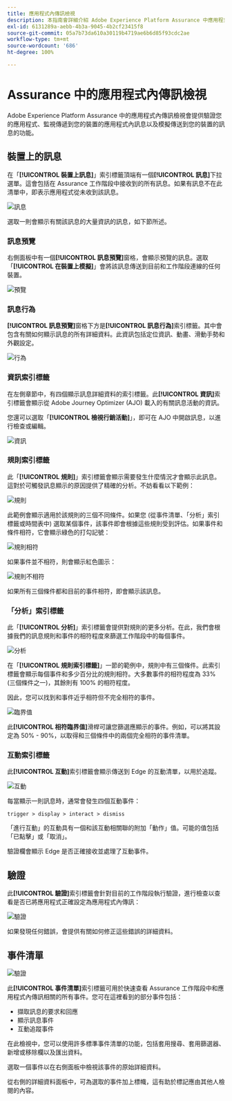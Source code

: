 ```yaml
---
title: 應用程式內傳訊檢視
description: 本指南會詳細介紹 Adob​​e Experience Platform Assurance 中應用程式內傳訊檢視的資訊。
exl-id: 6131289a-aebb-4b3a-9045-4b2cf23415f8
source-git-commit: 05a7b73da610a30119b4719ae6b6d85f93cdc2ae
workflow-type: tm+mt
source-wordcount: '686'
ht-degree: 100%

---
```


# Assurance 中的應用程式內傳訊檢視

Adobe Experience Platform Assurance 中的應用程式內傳訊檢視會提供驗證您的應用程式、監視傳遞到您的裝置的應用程式內訊息以及模擬傳送到您的裝置的訊息的功能。

## 裝置上的訊息

在「**[!UICONTROL 裝置上訊息]**」索引標籤頂端有一個&#x200B;**[!UICONTROL 訊息]**&#x200B;下拉選單。這會包括在 Assurance 工作階段中接收到的所有訊息。如果有訊息不在此清單中，即表示應用程式從未收到該訊息。

![訊息](./images/in-app-messaging/message.png)

選取一則會顯示有關該訊息的大量資訊的訊息，如下節所述。

### 訊息預覽

右側面板中有一個&#x200B;**[!UICONTROL 訊息預覽]**&#x200B;窗格，會顯示預覽的訊息。選取「**[!UICONTROL 在裝置上模擬]**」會將該訊息傳送到目前和工作階段連線的任何裝置。

![預覽](./images/in-app-messaging/preview.png)

### 訊息行為

**[!UICONTROL 訊息預覽]**&#x200B;窗格下方是&#x200B;**[!UICONTROL 訊息行為]**&#x200B;索引標籤。其中會包含有關如何顯示訊息的所有詳細資料。此資訊包括定位資訊、動畫、滑動手勢和外觀設定。

![行為](./images/in-app-messaging/gestures.png)

### 資訊索引標籤

在左側章節中，有四個顯示訊息詳細資料的索引標籤。此&#x200B;**[!UICONTROL 資訊]**&#x200B;索引標籤會顯示從 Adob&#x200B;&#x200B;e Journey Optimizer (AJO) 載入的有關訊息活動的資訊。

您還可以選取「**[!UICONTROL 檢視行銷活動]**」，即可在 AJO 中開啟訊息，以進行檢查或編輯。

![資訊](./images/in-app-messaging/info.png)

### 規則索引標籤

此「**[!UICONTROL 規則]**」索引標籤會顯示需要發生什麼情況才會顯示此訊息。這對於可觸發訊息顯示的原因提供了精確的分析。不妨看看以下範例：

![規則](./images/in-app-messaging/rules.png)

此範例會顯示適用於該規則的三個不同條件。如果您 (從事件清單、「分析」索引標籤或時間表中) 選取某個事件，該事件即會根據這些規則受到評估。如果事件和條件相符，它會顯示綠色的打勾記號：

![規則相符](./images/in-app-messaging/rule-match.png)

如果事件並不相符，則會顯示紅色圖示：

![規則不相符](./images/in-app-messaging/rule-mismatch.png)

如果所有三個條件都和目前的事件相符，即會顯示該訊息。

### 「分析」索引標籤

此「**[!UICONTROL 分析]**」索引標籤會提供對規則的更多分析。在此，我們會根據我們的訊息規則和事件的相符程度來篩選工作階段中的每個事件。

![分析](./images/in-app-messaging/analyze.png)

在「**[!UICONTROL 規則索引標籤]**」一節的範例中，規則中有三個條件。此索引標籤會顯示每個事件和多少百分比的規則相符。大多數事件的相符程度為 33% (三個條件之一)，其餘則有 100% 的相符程度。

因此，您可以找到和事件近乎相符但不完全相符的事件。

![臨界值](./images/in-app-messaging/threshold.png)

此&#x200B;**[!UICONTROL 相符臨界值]**&#x200B;滑桿可讓您篩選應顯示的事件。例如，可以將其設定為 50% - 90%，以取得和三個條件中的兩個完全相符的事件清單。

### 互動索引標籤

此&#x200B;**[!UICONTROL 互動]**&#x200B;索引標籤會顯示傳送到 Edge 的互動清單，以用於追蹤。

![互動](./images/in-app-messaging/interactions.png)

每當顯示一則訊息時，通常會發生四個互動事件：

```
trigger > display > interact > dismiss
```

「進行互動」的互動具有一個和該互動相關聯的附加「動作」值。可能的值包括「已點擊」或「取消」。

驗證欄會顯示 Edge 是否正確接收並處理了互動事件。

## 驗證

此&#x200B;**[!UICONTROL 驗證]**&#x200B;索引標籤會針對目前的工作階段執行驗證，進行檢查以查看是否已將應用程式正確設定為應用程式內傳訊：

![驗證](./images/in-app-messaging/validation.png)

如果發現任何錯誤，會提供有關如何修正這些錯誤的詳細資料。

## 事件清單

![驗證](./images/in-app-messaging/event-list.png)

此&#x200B;**[!UICONTROL 事件清單]**&#x200B;索引標籤可用於快速查看 Assurance 工作階段中和應用程式內傳訊相關的所有事件。您可在這裡看到的部分事件包括：

* 擷取訊息的要求和回應
* 顯示訊息事件
* 互動追蹤事件

在此檢視中，您可以使用許多標準事件清單的功能，包括套用搜尋、套用篩選器、新增或移除欄以及匯出資料。

選取一個事件以在右側面板中檢視該事件的原始詳細資料。

從右側的詳細資料面板中，可為選取的事件加上標幟，這有助於標記應由其他人檢閱的內容。
